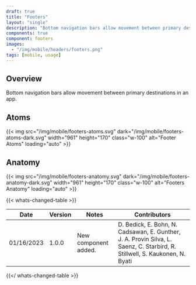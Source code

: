 ```yaml
---
draft: true
title: "Footers"
layout: "single"
description: "Bottom navigation bars allow movement between primary destinations in an app."
components: true
component: footers
images:
  - "/img/mobile/headers/footers.png"
tags: [mobile, usage]
---
```

## Overview

Bottom navigation bars allow movement between primary destinations in an app.

## Atoms

{{< img src="/img/mobile/footers-atoms.svg" dark="/img/mobile/footers-atoms-dark.svg" width="961" height="170" class="w-100" alt="Footer Atoms" loading="auto" >}}

## Anatomy

{{< img src="/img/mobile/footers-anatomy.svg" dark="/img/mobile/footers-anatomy-dark.svg" width="961" height="170" class="w-100" alt="Footers Anatomy" loading="auto" >}}

{{< whats-changed-table >}}

| Date       | Version | Notes                               | Contributors |
| ---------- | ------- | ----------------------------------- | ------------ |
| 01/16/2023 | 1.0.0   | New component added. | D. Bedick, E. Bohn, N. Cadsawan, E. Gunther, J. A. Provin Silva, L. Saenz, C. Starbird, R. Stillwell, S. Kaukonen, N. Byati   |

{{</ whats-changed-table >}}
